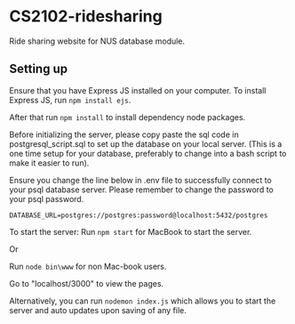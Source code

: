 # CS2102-ridesharing
Ride sharing website for NUS database module.

## Setting up
Ensure that you have Express JS installed on your computer.
To install Express JS, run `npm install ejs`.

After that run `npm install` to install dependency node packages.

Before initializing the server, please copy paste the sql code in postgresql_script.sql to set up the database on your local server. (This is a one time setup for your database, preferably to change into a bash script to make it easier to run).

Ensure you change the line below in .env file to successfully connect to your psql database server. Please remember to change the password to your psql password.

`DATABASE_URL=postgres://postgres:password@localhost:5432/postgres`

To start the server:
Run `npm start` for MacBook to start the server.

Or

Run `node bin\www` for non Mac-book users.

Go to "localhost/3000" to view the pages.

Alternatively, you can run `nodemon index.js` which allows you to start the server and auto updates upon saving of any file.

